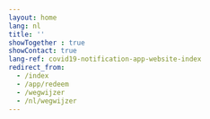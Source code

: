 ```yaml
---
layout: home
lang: nl
title: ''
showTogether : true
showContact: true
lang-ref: covid19-notification-app-website-index
redirect_from: 
  - /index
  - /app/redeem
  - /wegwijzer
  - /nl/wegwijzer
---
```

